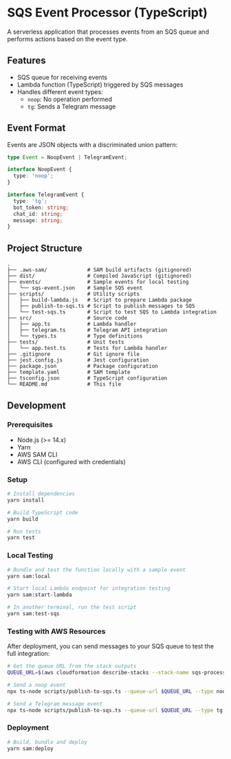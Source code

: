 # SQS Event Processor (TypeScript)

A serverless application that processes events from an SQS queue and performs actions based on the event type.

## Features

- SQS queue for receiving events
- Lambda function (TypeScript) triggered by SQS messages
- Handles different event types:
  - `noop`: No operation performed
  - `tg`: Sends a Telegram message

## Event Format

Events are JSON objects with a discriminated union pattern:

```typescript
type Event = NoopEvent | TelegramEvent;

interface NoopEvent {
  type: 'noop';
}

interface TelegramEvent {
  type: 'tg';
  bot_token: string;
  chat_id: string;
  message: string;
}
```

## Project Structure

```
.
├── .aws-sam/             # SAM build artifacts (gitignored)
├── dist/                 # Compiled JavaScript (gitignored)
├── events/               # Sample events for local testing
│   └── sqs-event.json    # Sample SQS event
├── scripts/              # Utility scripts
│   ├── build-lambda.js   # Script to prepare Lambda package
│   ├── publish-to-sqs.ts # Script to publish messages to SQS
│   └── test-sqs.ts       # Script to test SQS to Lambda integration
├── src/                  # Source code
│   ├── app.ts            # Lambda handler
│   ├── telegram.ts       # Telegram API integration
│   └── types.ts          # Type definitions
├── tests/                # Unit tests
│   └── app.test.ts       # Tests for Lambda handler
├── .gitignore            # Git ignore file
├── jest.config.js        # Jest configuration
├── package.json          # Package configuration
├── template.yaml         # SAM template
├── tsconfig.json         # TypeScript configuration
└── README.md             # This file
```

## Development

### Prerequisites

- Node.js (>= 14.x)
- Yarn
- AWS SAM CLI
- AWS CLI (configured with credentials)

### Setup

```bash
# Install dependencies
yarn install

# Build TypeScript code
yarn build

# Run tests
yarn test
```

### Local Testing

```bash
# Bundle and test the function locally with a sample event
yarn sam:local

# Start local Lambda endpoint for integration testing
yarn sam:start-lambda

# In another terminal, run the test script
yarn sam:test-sqs
```

### Testing with AWS Resources

After deployment, you can send messages to your SQS queue to test the full integration:

```bash
# Get the queue URL from the stack outputs
QUEUE_URL=$(aws cloudformation describe-stacks --stack-name sqs-processor --query "Stacks[0].Outputs[?OutputKey=='EventQueue'].OutputValue" --output text)

# Send a noop event
npx ts-node scripts/publish-to-sqs.ts --queue-url $QUEUE_URL --type noop

# Send a Telegram message event
npx ts-node scripts/publish-to-sqs.ts --queue-url $QUEUE_URL --type tg --bot-token YOUR_BOT_TOKEN --chat-id YOUR_CHAT_ID --message "Hello from SQS!"
```

### Deployment

```bash
# Build, bundle and deploy
yarn sam:deploy
```